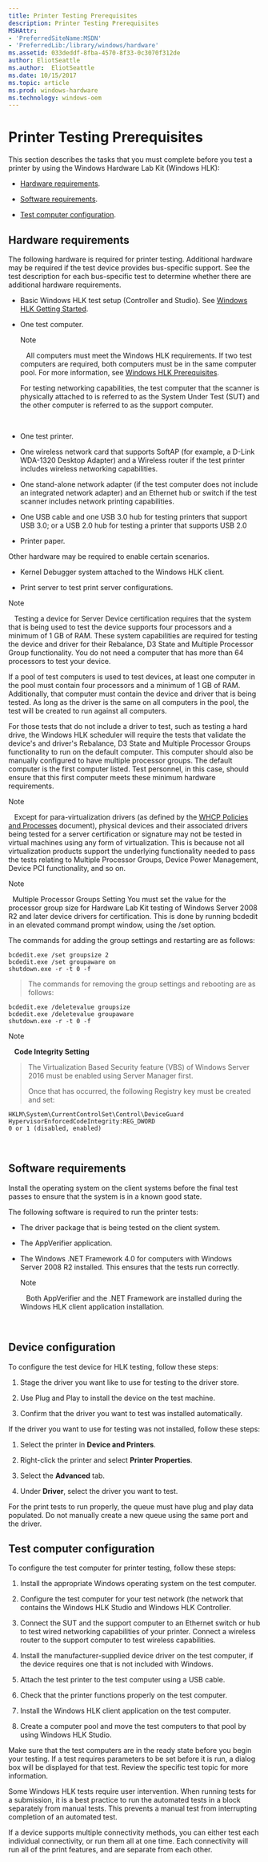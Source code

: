 ```yaml
---
title: Printer Testing Prerequisites
description: Printer Testing Prerequisites
MSHAttr:
- 'PreferredSiteName:MSDN'
- 'PreferredLib:/library/windows/hardware'
ms.assetid: 033deddf-8fba-4570-8f33-0c3070f312de
author: EliotSeattle
ms.author:  EliotSeattle
ms.date: 10/15/2017
ms.topic: article
ms.prod: windows-hardware
ms.technology: windows-oem
---
```


# Printer Testing Prerequisites


This section describes the tasks that you must complete before you test a printer by using the Windows Hardware Lab Kit (Windows HLK):

-   [Hardware requirements](#bkmk-hck-printer-hr).

-   [Software requirements](#bkmk-hck-printer-sr).

-   [Test computer configuration](#bkmk-hck-printer-sc).

## <span id="BKMK_HCK_Printer_hR"></span><span id="bkmk-hck-printer-hr"></span><span id="BKMK_HCK_PRINTER_HR"></span>Hardware requirements


The following hardware is required for printer testing. Additional hardware may be required if the test device provides bus-specific support. See the test description for each bus-specific test to determine whether there are additional hardware requirements.

-   Basic Windows HLK test setup (Controller and Studio). See [Windows HLK Getting Started](..\getstarted\windows-hlk-getting-started.md).

-   One test computer.

    >[!NOTE]
    >  
    All computers must meet the Windows HLK requirements. If two test computers are required, both computers must be in the same computer pool. For more information, see [Windows HLK Prerequisites](..\getstarted\windows-hlk-prerequisites.md).

    For testing networking capabilities, the test computer that the scanner is physically attached to is referred to as the System Under Test (SUT) and the other computer is referred to as the support computer.

     

-   One test printer.

-   One wireless network card that supports SoftAP (for example, a D-Link WDA-1320 Desktop Adapter) and a Wireless router if the test printer includes wireless networking capabilities.

-   One stand-alone network adapter (if the test computer does not include an integrated network adapter) and an Ethernet hub or switch if the test scanner includes network printing capabilities.

-   One USB cable and one USB 3.0 hub for testing printers that support USB 3.0; or a USB 2.0 hub for testing a printer that supports USB 2.0

-   Printer paper.

Other hardware may be required to enable certain scenarios.

-   Kernel Debugger system attached to the Windows HLK client.

-   Print server to test print server configurations.

>[!NOTE]
>  
Testing a device for Server Device certification requires that the system that is being used to test the device supports four processors and a minimum of 1 GB of RAM. These system capabilities are required for testing the device and driver for their Rebalance, D3 State and Multiple Processor Group functionality. You do not need a computer that has more than 64 processors to test your device.

If a pool of test computers is used to test devices, at least one computer in the pool must contain four processors and a minimum of 1 GB of RAM. Additionally, that computer must contain the device and driver that is being tested. As long as the driver is the same on all computers in the pool, the test will be created to run against all computers.

For those tests that do not include a driver to test, such as testing a hard drive, the Windows HLK scheduler will require the tests that validate the device's and driver's Rebalance, D3 State and Multiple Processor Groups functionality to run on the default computer. This computer should also be manually configured to have multiple processor groups. The default computer is the first computer listed. Test personnel, in this case, should ensure that this first computer meets these minimum hardware requirements.

>[!NOTE]
>  
Except for para-virtualization drivers (as defined by the [WHCP Policies and Processes](http://go.microsoft.com/fwlink/p/?LinkID=615222) document), physical devices and their associated drivers being tested for a server certification or signature may not be tested in virtual machines using any form of virtualization. This is because not all virtualization products support the underlying functionality needed to pass the tests relating to Multiple Processor Groups, Device Power Management, Device PCI functionality, and so on.

>[!NOTE]
>  Multiple Processor Groups Setting
>You must set the value for the processor group size for Hardware Lab Kit testing of Windows Server 2008 R2 and later device drivers for certification. This is done by running bcdedit in an elevated command prompt window, using the /set option.
>
>The commands for adding the group settings and restarting are as follows:
>
``` syntax
bcdedit.exe /set groupsize 2
bcdedit.exe /set groupaware on
shutdown.exe -r -t 0 -f
```
>
>
>The commands for removing the group settings and rebooting are as follows:
>
``` syntax
bcdedit.exe /deletevalue groupsize
bcdedit.exe /deletevalue groupaware
shutdown.exe -r -t 0 -f
```
>

>[!NOTE]
>  
**Code Integrity Setting**

>The Virtualization Based Security feature (VBS) of Windows Server 2016 must be enabled using Server Manager first.
>
>Once that has occurred, the following Registry key must be created and set:
>
``` syntax
HKLM\System\CurrentControlSet\Control\DeviceGuard
HypervisorEnforcedCodeIntegrity:REG_DWORD
0 or 1 (disabled, enabled)
```

 

## <span id="BKMK_HCK_Printer_sR"></span><span id="bkmk-hck-printer-sr"></span><span id="BKMK_HCK_PRINTER_SR"></span>Software requirements


Install the operating system on the client systems before the final test passes to ensure that the system is in a known good state.

The following software is required to run the printer tests:

-   The driver package that is being tested on the client system.

-   The AppVerifier application.

-   The Windows .NET Framework 4.0 for computers with Windows Server 2008 R2 installed. This ensures that the tests run correctly.

    >[!NOTE]
    >  
    Both AppVerifier and the .NET Framework are installed during the Windows HLK client application installation.

     

## <span id="Device_configuration"></span><span id="device_configuration"></span><span id="DEVICE_CONFIGURATION"></span>Device configuration


To configure the test device for HLK testing, follow these steps:

1.  Stage the driver you want like to use for testing to the driver store.

2.  Use Plug and Play to install the device on the test machine.

3.  Confirm that the driver you want to test was installed automatically.

If the driver you want to use for testing was not installed, follow these steps:

1.  Select the printer in **Device and Printers**.

2.  Right-click the printer and select **Printer Properties**.

3.  Select the **Advanced** tab.

4.  Under **Driver**, select the driver you want to test.

For the print tests to run properly, the queue must have plug and play data populated. Do not manually create a new queue using the same port and the driver.

## <span id="BKMK_HCK_Printer_sC"></span><span id="bkmk-hck-printer-sc"></span><span id="BKMK_HCK_PRINTER_SC"></span>Test computer configuration


To configure the test computer for printer testing, follow these steps:

1.  Install the appropriate Windows operating system on the test computer.

2.  Configure the test computer for your test network (the network that contains the Windows HLK Studio and Windows HLK Controller.

3.  Connect the SUT and the support computer to an Ethernet switch or hub to test wired networking capabilities of your printer. Connect a wireless router to the support computer to test wireless capabilities.

4.  Install the manufacturer-supplied device driver on the test computer, if the device requires one that is not included with Windows.

5.  Attach the test printer to the test computer using a USB cable.

6.  Check that the printer functions properly on the test computer.

7.  Install the Windows HLK client application on the test computer.

8.  Create a computer pool and move the test computers to that pool by using Windows HLK Studio.

Make sure that the test computers are in the ready state before you begin your testing. If a test requires parameters to be set before it is run, a dialog box will be displayed for that test. Review the specific test topic for more information.

Some Windows HLK tests require user intervention. When running tests for a submission, it is a best practice to run the automated tests in a block separately from manual tests. This prevents a manual test from interrupting completion of an automated test.

If a device supports multiple connectivity methods, you can either test each individual connectivity, or run them all at one time. Each connectivity will run all of the print features, and are separate from each other.

 

 







